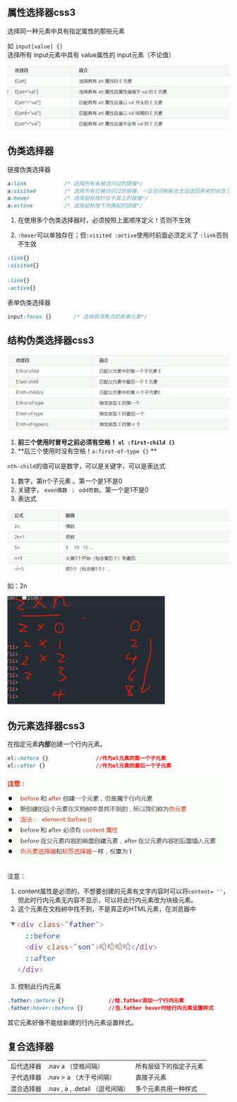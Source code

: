 ## 属性选择器css3

选择同一种元素中具有指定属性的那些元素

如 `input[value] {}`选择所有 input元素中具有 value属性的 input元素（不论值）

<img src="images/image-20210510145310810.png" alt="image-20210510145310810" style="zoom:80%;" />



## 伪类选择器

链接伪类选择器

```css
a:link            /* 选择所有未被访问过的链接*/
a:visited         /* 选择所有已被访问过的链接，一旦访问刷新也无法返回原来的状态了*/
a:hover           /* 选择鼠标指针位于其上的链接*/
a:active          /* 选择鼠标按下为弹起的链接*/
```

1. 在使用多个伪类选择器时，必须按照上面顺序定义！否则不生效

2. `:hover`可以单独存在；但`:visited :active`使用时前面必须定义了 `:link`否则不生效

```css
:link{} 
:visited{}

:link{}
:active{}
```



表单伪类选择器

```css
input:focus {}       /* 选择获得焦点的表单元素*/
```



## 结构伪类选择器css3

<img src="images/image-20210510150100642.png" alt="image-20210510150100642" style="zoom:80%;" />

1. **前三个使用时冒号之前必须有空格！ `ul :first-child {}`**
2. **后三个使用时没有空格！`a:first-of-type {}` **



`nth-child`的值可以是数字，可以是关键字，可以是表达式

1. 数字，第n个子元素 。第一个是1不是0 
2. 关键字， `even偶数 ； odd奇数`。第一个是1不是0 
3. 表达式

<img src="images/image-20210510152534713.png" alt="image-20210510152534713" style="zoom:80%;" />

如：2n

<img src="images/image-20210510152621295.png" alt="image-20210510152621295" style="zoom:50%;" />



## 伪元素选择器css3



在指定元素**内部**创建一个行内元素。

```css
el::before {}               //作为el元素的第一个子元素
el::after {}                //作为el元素的最后一个子元素
```

![image-20210511110604277](images/image-20210511110604277.png)

注意：

1. content属性是必须的，不想要创建的元素有文字内容时可以将`content= ''`，但此时行内元素无内容不显示，可以将此行内元素改为块级元素。
2. 这个元素在文档树中找不到，不是真正的HTML元素，在浏览器中

![image-20210511111042813](images/image-20210511111042813.png)

3. 控制此行内元素

```css
.father::before {}              //给.father添加一个行内元素
.father:hover::before {}        //当.father hover时给行内元素设置样式
```

其它元素好像不能给新建的行内元素设置样式。





## 复合选择器

|            |                                  |                        |
| ---------- | -------------------------------- | ---------------------- |
| 后代选择器 | .nav a （空格间隔）              | 所有层级下的指定子元素 |
| 子代选择器 | .nav > a  （大于号间隔）         | 直接子元素             |
| 混合选择器 | .nav , a , .detail  （逗号间隔） | 多个元素共用一种样式   |


